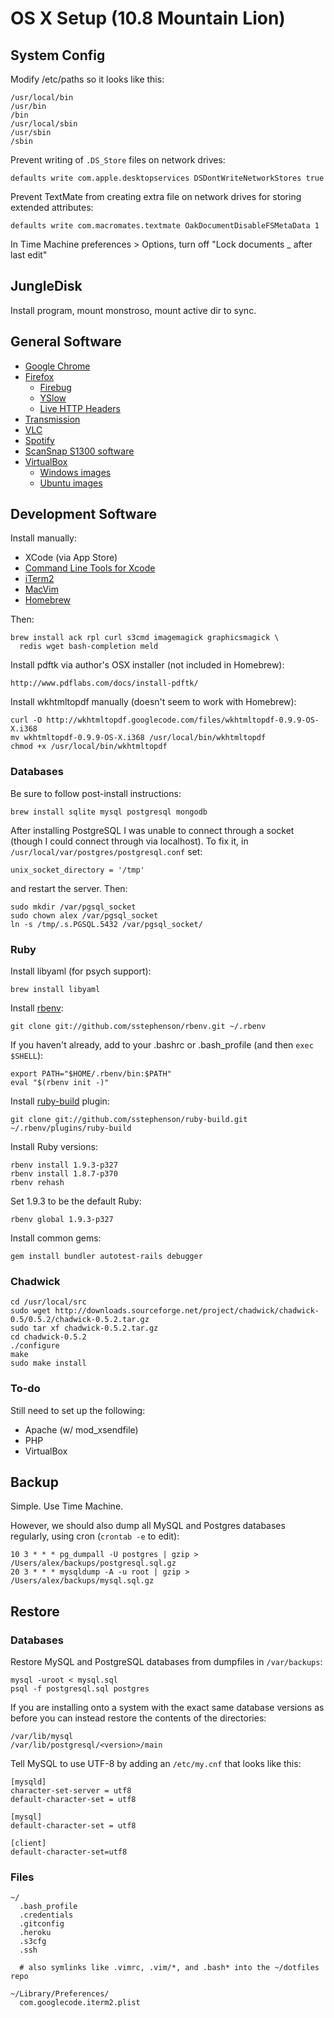 OS X Setup (10.8 Mountain Lion)
===============================

System Config
-------------

Modify /etc/paths so it looks like this:

    /usr/local/bin
    /usr/bin
    /bin
    /usr/local/sbin
    /usr/sbin
    /sbin

Prevent writing of `.DS_Store` files on network drives:

    defaults write com.apple.desktopservices DSDontWriteNetworkStores true

Prevent TextMate from creating extra file on network drives for storing extended attributes:

    defaults write com.macromates.textmate OakDocumentDisableFSMetaData 1

In Time Machine preferences > Options, turn off "Lock documents _ after last edit"


JungleDisk
----------

Install program, mount monstroso, mount active dir to sync.


General Software
----------------

* [Google Chrome](http://www.google.com/chrome)
* [Firefox](http://www.firefox.com/)
  * [Firebug](http://getfirebug.com)
  * [YSlow](http://developer.yahoo.com/yslow)
  * [Live HTTP Headers](https://addons.mozilla.org/en-US/firefox/addon/3829)
* [Transmission](http://www.transmissionbt.com)
* [VLC](http://www.videolan.org/vlc)
* [Spotify](http://www.spotify.com/)
* [ScanSnap S1300 software](http://www.fujitsu.com/global/support/computing/peripheral/scanners/software/s1300m-setup.html)
* [VirtualBox](http://virtualbox.org/)
  * [Windows images](https://github.com/xdissent/ievms)
  * [Ubuntu images](http://virtualboxes.org/images/ubuntu/)


Development Software
--------------------

Install manually:

* XCode (via App Store)
* [Command Line Tools for Xcode](http://connect.apple.com/)
* [iTerm2](http://www.iterm2.com/)
* [MacVim](http://code.google.com/p/macvim/)
* [Homebrew](http://mxcl.github.com/homebrew/)

Then:

    brew install ack rpl curl s3cmd imagemagick graphicsmagick \
      redis wget bash-completion meld

Install pdftk via author's OSX installer (not included in Homebrew):

    http://www.pdflabs.com/docs/install-pdftk/

Install wkhtmltopdf manually (doesn't seem to work with Homebrew):

    curl -O http://wkhtmltopdf.googlecode.com/files/wkhtmltopdf-0.9.9-OS-X.i368
    mv wkhtmltopdf-0.9.9-OS-X.i368 /usr/local/bin/wkhtmltopdf
    chmod +x /usr/local/bin/wkhtmltopdf

### Databases

Be sure to follow post-install instructions:

    brew install sqlite mysql postgresql mongodb

After installing PostgreSQL I was unable to connect through a socket (though I could connect through via localhost). To fix it, in `/usr/local/var/postgres/postgresql.conf` set:

    unix_socket_directory = '/tmp'

and restart the server. Then:

    sudo mkdir /var/pgsql_socket
    sudo chown alex /var/pgsql_socket
    ln -s /tmp/.s.PGSQL.5432 /var/pgsql_socket/

### Ruby

Install libyaml (for psych support):

    brew install libyaml

Install [rbenv](https://github.com/sstephenson/rbenv):

    git clone git://github.com/sstephenson/rbenv.git ~/.rbenv

If you haven't already, add to your .bashrc or .bash_profile (and then `exec $SHELL`):

    export PATH="$HOME/.rbenv/bin:$PATH"
    eval "$(rbenv init -)"

Install [ruby-build](https://github.com/sstephenson/ruby-build) plugin:

    git clone git://github.com/sstephenson/ruby-build.git ~/.rbenv/plugins/ruby-build

Install Ruby versions:

    rbenv install 1.9.3-p327
    rbenv install 1.8.7-p370
    rbenv rehash

Set 1.9.3 to be the default Ruby:

    rbenv global 1.9.3-p327

Install common gems:

    gem install bundler autotest-rails debugger

### Chadwick

    cd /usr/local/src
    sudo wget http://downloads.sourceforge.net/project/chadwick/chadwick-0.5/0.5.2/chadwick-0.5.2.tar.gz
    sudo tar xf chadwick-0.5.2.tar.gz
    cd chadwick-0.5.2
    ./configure
    make
    sudo make install

### To-do

Still need to set up the following:

* Apache (w/ mod_xsendfile)
* PHP
* VirtualBox


Backup
------

Simple. Use Time Machine.

However, we should also dump all MySQL and Postgres databases regularly, using cron (`crontab -e` to edit):

    10 3 * * * pg_dumpall -U postgres | gzip > /Users/alex/backups/postgresql.sql.gz
    20 3 * * * mysqldump -A -u root | gzip > /Users/alex/backups/mysql.sql.gz


Restore
-------

### Databases

Restore MySQL and PostgreSQL databases from dumpfiles in `/var/backups`:

    mysql -uroot < mysql.sql
    psql -f postgresql.sql postgres

If you are installing onto a system with the exact same database versions as before you can instead restore the contents of the directories:

    /var/lib/mysql
    /var/lib/postgresql/<version>/main

Tell MySQL to use UTF-8 by adding an `/etc/my.cnf` that looks like this:

    [mysqld]
    character-set-server = utf8
    default-character-set = utf8

    [mysql]
    default-character-set = utf8

    [client]
    default-character-set=utf8

### Files

    ~/
      .bash_profile
      .credentials
      .gitconfig
      .heroku
      .s3cfg
      .ssh

      # also symlinks like .vimrc, .vim/*, and .bash* into the ~/dotfiles repo

    ~/Library/Preferences/
      com.googlecode.iterm2.plist

